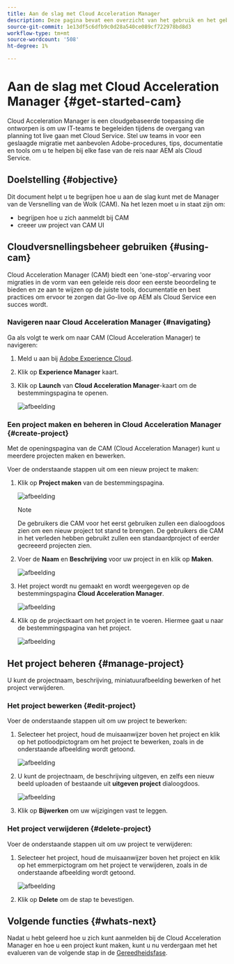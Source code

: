 ```yaml
---
title: Aan de slag met Cloud Acceleration Manager
description: Deze pagina bevat een overzicht van het gebruik en het gebruik van Cloud Acceleration Manager.
source-git-commit: 1e13df5c6dfb9c0d28a540ce089cf722978bd8d3
workflow-type: tm+mt
source-wordcount: '508'
ht-degree: 1%

---
```



# Aan de slag met Cloud Acceleration Manager {#get-started-cam}

Cloud Acceleration Manager is een cloudgebaseerde toepassing die ontworpen is om uw IT-teams te begeleiden tijdens de overgang van planning tot live gaan met Cloud Service. Stel uw teams in voor een geslaagde migratie met aanbevolen Adobe-procedures, tips, documentatie en tools om u te helpen bij elke fase van de reis naar AEM als Cloud Service.

## Doelstelling {#objective}

Dit document helpt u te begrijpen hoe u aan de slag kunt met de Manager van de Versnelling van de Wolk (CAM). Na het lezen moet u in staat zijn om:

* begrijpen hoe u zich aanmeldt bij CAM
* creeer uw project van CAM UI

## Cloudversnellingsbeheer gebruiken {#using-cam}

Cloud Acceleration Manager (CAM) biedt een &#39;one-stop&#39;-ervaring voor migraties in de vorm van een geleide reis door een eerste beoordeling te bieden en ze aan te wijzen op de juiste tools, documentatie en best practices om ervoor te zorgen dat Go-live op AEM als Cloud Service een succes wordt.

### Navigeren naar Cloud Acceleration Manager {#navigating}

Ga als volgt te werk om naar CAM (Cloud Acceleration Manager) te navigeren:

1. Meld u aan bij [Adobe Experience Cloud](https://experience.adobe.com).

1. Klik op **Experience Manager** kaart.

1. Klik op **Launch** van **Cloud Acceleration Manager**-kaart om de bestemmingspagina te openen.

   ![afbeelding](/help/move-to-cloud-service/cloud-acceleration-manager/assets/cam-1.png)

### Een project maken en beheren in Cloud Acceleration Manager {#create-project}

Met de openingspagina van de CAM (Cloud Acceleration Manager) kunt u meerdere projecten maken en bewerken.

Voer de onderstaande stappen uit om een nieuw project te maken:

1. Klik op **Project maken** van de bestemmingspagina.

   ![afbeelding](/help/move-to-cloud-service/cloud-acceleration-manager/assets/cam-2.png)

   >[!NOTE]
   >De gebruikers die CAM voor het eerst gebruiken zullen een dialoogdoos zien om een nieuw project tot stand te brengen. De gebruikers die CAM in het verleden hebben gebruikt zullen een standaardproject of eerder gecreeerd projecten zien.

1. Voer de **Naam** en **Beschrijving** voor uw project in en klik op **Maken**.

   ![afbeelding](/help/move-to-cloud-service/cloud-acceleration-manager/assets/cam-3.png)

1. Het project wordt nu gemaakt en wordt weergegeven op de bestemmingspagina **Cloud Acceleration Manager**.

   ![afbeelding](/help/move-to-cloud-service/cloud-acceleration-manager/assets/cam-landing.png)

1. Klik op de projectkaart om het project in te voeren. Hiermee gaat u naar de bestemmingspagina van het project.

   ![afbeelding](/help/move-to-cloud-service/cloud-acceleration-manager/assets/cam-5.png)

## Het project beheren {#manage-project}

U kunt de projectnaam, beschrijving, miniatuurafbeelding bewerken of het project verwijderen.

### Het project bewerken {#edit-project}

Voer de onderstaande stappen uit om uw project te bewerken:

1. Selecteer het project, houd de muisaanwijzer boven het project en klik op het potloodpictogram om het project te bewerken, zoals in de onderstaande afbeelding wordt getoond.

   ![afbeelding](/help/move-to-cloud-service/cloud-acceleration-manager/assets/cam-4.png)

1. U kunt de projectnaam, de beschrijving uitgeven, en zelfs een nieuw beeld uploaden of bestaande uit **uitgeven project** dialoogdoos.

   ![afbeelding](/help/move-to-cloud-service/cloud-acceleration-manager/assets/cam-edit.png)

1. Klik op **Bijwerken** om uw wijzigingen vast te leggen.

### Het project verwijderen {#delete-project}

Voer de onderstaande stappen uit om uw project te verwijderen:

1. Selecteer het project, houd de muisaanwijzer boven het project en klik op het emmerpictogram om het project te verwijderen, zoals in de onderstaande afbeelding wordt getoond.

   ![afbeelding](/help/move-to-cloud-service/cloud-acceleration-manager/assets/cam-4.png)

1. Klik op **Delete** om de stap te bevestigen.

## Volgende functies {#whats-next}

Nadat u hebt geleerd hoe u zich kunt aanmelden bij de Cloud Acceleration Manager en hoe u een project kunt maken, kunt u nu verdergaan met het evalueren van de volgende stap in de [Gereedheidsfase](https://experienceleague.adobe.com/docs/experience-manager-cloud-service/moving/cloud-acceleration-manager/using-cam/cam-readiness-phase.html?lang=en).

